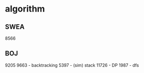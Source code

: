 # algorithm

## SWEA
8566

## BOJ
9205
9663 - backtracking
5397 - (sim) stack
11726 - DP
1987 - dfs
